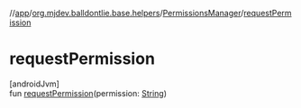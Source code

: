//[app](../../../index.md)/[org.mjdev.balldontlie.base.helpers](../index.md)/[PermissionsManager](index.md)/[requestPermission](request-permission.md)

# requestPermission

[androidJvm]\
fun [requestPermission](request-permission.md)(permission: [String](https://kotlinlang.org/api/latest/jvm/stdlib/kotlin/-string/index.html))
